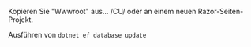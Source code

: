 Kopieren Sie "Wwwroot" aus... /CU/ oder an einem neuen Razor-Seiten-Projekt.

Ausführen von `dotnet ef database update`